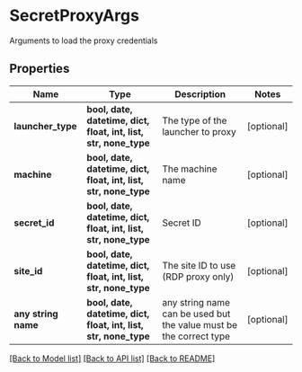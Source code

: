 # SecretProxyArgs

Arguments to load the proxy credentials

## Properties
Name | Type | Description | Notes
------------ | ------------- | ------------- | -------------
**launcher_type** | **bool, date, datetime, dict, float, int, list, str, none_type** | The type of the launcher to proxy | [optional] 
**machine** | **bool, date, datetime, dict, float, int, list, str, none_type** | The machine name | [optional] 
**secret_id** | **bool, date, datetime, dict, float, int, list, str, none_type** | Secret ID | [optional] 
**site_id** | **bool, date, datetime, dict, float, int, list, str, none_type** | The site ID to use (RDP proxy only) | [optional] 
**any string name** | **bool, date, datetime, dict, float, int, list, str, none_type** | any string name can be used but the value must be the correct type | [optional]

[[Back to Model list]](../README.md#documentation-for-models) [[Back to API list]](../README.md#documentation-for-api-endpoints) [[Back to README]](../README.md)


